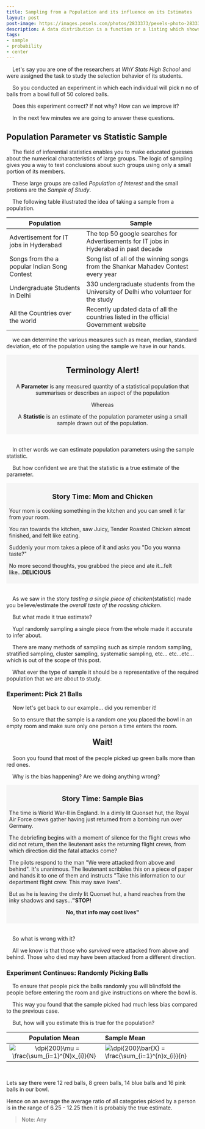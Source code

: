 ```yaml
---
title: Sampling from a Population and its influence on its Estimates
layout: post
post-image: https://images.pexels.com/photos/2833373/pexels-photo-2833373.png?auto=compress&cs=tinysrgb&dpr=2&h=650&w=940
description: A data distribution is a function or a listing which shows all the possible values (or intervals) of the data. It also (and this is important) tells you how often each value occurs. Often, the data in a distribution will be ordered from smallest to largest, and graphs and charts allow you to easily see both the values and the frequency with which they appear.
tags:
- sample
- probability
- center
---
```


&nbsp;&nbsp;&nbsp;&nbsp;Let's say you are one of the researchers at *WhY Stats High School* and were assigned the task to study the selection behavior of its students.

&nbsp;&nbsp;&nbsp;&nbsp;So you conducted an experiment in which each individual will pick n no of balls from a bowl full of 50 colored balls.

&nbsp;&nbsp;&nbsp;&nbsp;Does this experiment correct? If not why? How can we improve it? 

&nbsp;&nbsp;&nbsp;&nbsp;In the next few minutes we are going to answer these questions.

## Population Parameter vs Statistic Sample
&nbsp;&nbsp;&nbsp;&nbsp;The field of inferential statistics enables you to make educated guesses about the numerical characteristics of large groups. The logic of sampling gives you a way to test conclusions about such groups using only a small portion of its members.

&nbsp;&nbsp;&nbsp;&nbsp;These large groups are called *Population of Interest* and the small protions are the *Sample of Study*.

&nbsp;&nbsp;&nbsp;&nbsp;The following table illustrated the idea of taking a sample from a population.

<table><thead><tr><th>Population</th><th>Sample</th></tr></thead><tbody><tr><td>Advertisement for IT jobs in Hyderabad</td><td>The top 50 google searches for Advertisements for IT jobs in Hyderabad in past decade </td></tr><tr><td>Songs from the a popular Indian Song Contest</td><td>Song list of all of the winning songs from the Shankar Mahadev Contest every year</td></tr><tr><td>Undergraduate Students in Delhi</td><td>330 undergraduate students from the University of Delhi who volunteer for the study</td></tr><tr><td>All the Countries over the world</td><td>Recently updated data of all the countries listed in the official Government website</td></tr></tbody></table>

&nbsp;&nbsp;&nbsp;&nbsp;we can determine the various measures such as mean, median, standard deviation, etc of the population using the sample we have in our hands.

<div  style="background:#F5F5F5;padding:.5em .5em .5em .5em;text-align:center">
<p style="font-size:21px;font-weight:bold">Terminology Alert!</p>
<p>A <strong>Parameter</strong> is any measured quantity of a statistical population that summarises or describes an aspect of the population  </p>
<p>Whereas</p>
<p>A <strong>Statistic</strong> is an estimate of the population parameter using a small sample drawn out of the population.</p>
</div>

&nbsp;  
&nbsp;&nbsp;&nbsp;&nbsp;In other words we can estimate population parameters using the sample statistic. 

&nbsp;&nbsp;&nbsp;&nbsp;But how confident we are that the statistic is a true estimate of the parameter.

<div style="background:#F5F5F5;padding:.5em .5em .5em .5em;">
<p align="center" style="font-size:18px;font-weight:bold">Story Time: Mom and Chicken</p>
<p>Your mom is cooking something in the kitchen and you can smell it far from your room.</p>
<p>You ran towards the kitchen, saw Juicy, Tender Roasted Chicken almost finished, and felt like eating.</p>
<p>Suddenly your mom takes a piece of it and asks you &quot;Do you wanna taste?&quot;</p>
<p>No more second thoughts, you grabbed the piece and ate it...felt like...<strong>DELICIOUS</strong></p>
</div>

&nbsp;  
&nbsp;&nbsp;&nbsp;&nbsp;As we saw in the story *tasting a single piece of chicken*(statistic) made you believe/estimate the *overall taste of the roasting chicken*.

&nbsp;&nbsp;&nbsp;&nbsp;But what made it true estimate?

&nbsp;&nbsp;&nbsp;&nbsp;Yup! randomly sampling a single piece from the whole made it accurate to infer about.

&nbsp;&nbsp;&nbsp;&nbsp;There are many methods of sampling such as simple random sampling, stratified sampling, cluster sampling, systematic sampling, etc... etc...etc... which is out of the scope of this post.

&nbsp;&nbsp;&nbsp;&nbsp;What ever the type of sample it should be a representative of the required population that we are about to study.  

### Experiment: Pick 21 Balls
&nbsp;&nbsp;&nbsp;&nbsp;Now let's get back to our example... did you remember it!

&nbsp;&nbsp;&nbsp;&nbsp;So to ensure that the sample is a random one you placed the bowl in an empty room and make sure only one person a time enters the room.

<p align="center" style="font-size:21px;font-weight:bold">Wait!</p>

&nbsp;&nbsp;&nbsp;&nbsp;Soon you found that most of the people picked up green balls more than red ones.

&nbsp;&nbsp;&nbsp;&nbsp;Why is the bias happening? Are we doing anything wrong? 

<div style="background:#F5F5F5;padding:.5em .5em .5em .5em;">
<p align="center" style="font-size:18px;font-weight:bold">Story Time: Sample Bias</p>
<p>The time is World War-&#8545; in England. In a dimly lit Quonset hut, the Royal Air Force crews gather having just returned from a bombing run over Germany.</p>
<p>The debriefing begins with a moment of silence for the flight crews who did not return, then the lieutenant asks the returning flight crews, from which direction did the fatal attacks come? </p>
<p>The pilots respond to the man &quot;We were attacked from above and behind&quot;. It&#39;s unanimous. The lieutenant scribbles this on a piece of paper and hands it to one of them and instructs &quot;Take this information to our department flight crew. This may save lives&quot;.</p>
<p>But as he is leaving the dimly lit Quonset hut, a hand reaches from the inky shadows and says...<strong>"STOP!</strong></p>
<p align="center" style="font-weight:bold">No, that info may cost lives"</p>
</div>

&nbsp;  
&nbsp;&nbsp;&nbsp;&nbsp;So what is wrong with it?

&nbsp;&nbsp;&nbsp;&nbsp;All we know is that those who *survived* were attacked from above and behind. Those who died may have been attacked from a different direction.

### Experiment Continues: Randomly Picking Balls
&nbsp;&nbsp;&nbsp;&nbsp;To ensure that people pick the balls randomly you will blindfold the people before entering the room and give instructions on where the bowl is.

&nbsp;&nbsp;&nbsp;&nbsp;This way you found that the sample picked had much less bias compared to the previous case.

&nbsp;&nbsp;&nbsp;&nbsp;But, how will you estimate this is true for the population?
&nbsp;   

| Population Mean | Sample Mean |
|:---------------:|:------------|
|     <img src="https://latex.codecogs.com/svg.image?\dpi{200}\mu&space;=&space;\frac{\sum_{i=1}^{N}x_{i}}{N}" title="\dpi{200}\mu = \frac{\sum_{i=1}^{N}x_{i}}{N}" />    |    <img src="https://latex.codecogs.com/svg.image?\dpi{200}\bar{X}&space;=&space;\frac{\sum_{i=1}^{n}x_{i}}{n}" title="\dpi{200}\bar{X} = \frac{\sum_{i=1}^{n}x_{i}}{n}" />         |

&nbsp;  

Lets say there were 12 red balls, 8 green balls, 14 blue balls and 16 pink balls in our bowl.

Hence on an average the average ratio of all categories picked by a person is in the range of 6.25 - 12.25 then it is probably the true estimate.

> Note: Any 
